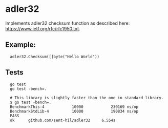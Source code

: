 # adler32

Implements adler32 checksum function as described here: https://www.ietf.org/rfc/rfc1950.txt.

## Example:

      adler32.Checksum([]byte("Hello World"))

## Tests

      go test
      go test -bench=.

      # This library is slightly faster than the one in standard library.
      $ go test -bench=.
      BenchmarkThis-4            10000            230169 ns/op
      BenchmarkStdLib-4          10000            190834 ns/op
      PASS
      ok      github.com/sent-hil/adler32     6.554s
